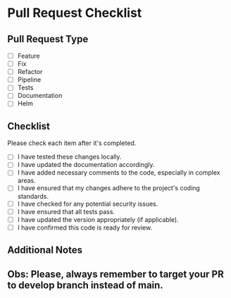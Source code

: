 # Pull Request Checklist

## Pull Request Type
[//]: # (Check the appropriate box for the type of pull request.)

- [ ] Feature
- [ ] Fix
- [ ] Refactor
- [ ] Pipeline
- [ ] Tests
- [ ] Documentation
- [ ] Helm

## Checklist
Please check each item after it's completed.

- [ ] I have tested these changes locally.
- [ ] I have updated the documentation accordingly.
- [ ] I have added necessary comments to the code, especially in complex areas.
- [ ] I have ensured that my changes adhere to the project's coding standards.
- [ ] I have checked for any potential security issues.
- [ ] I have ensured that all tests pass.
- [ ] I have updated the version appropriately (if applicable).
- [ ] I have confirmed this code is ready for review.

## Additional Notes
[//]: # (Add any additional notes, context, or explanation that could be helpful for reviewers.)
## Obs: Please, always remember to target your PR to develop branch instead of main.